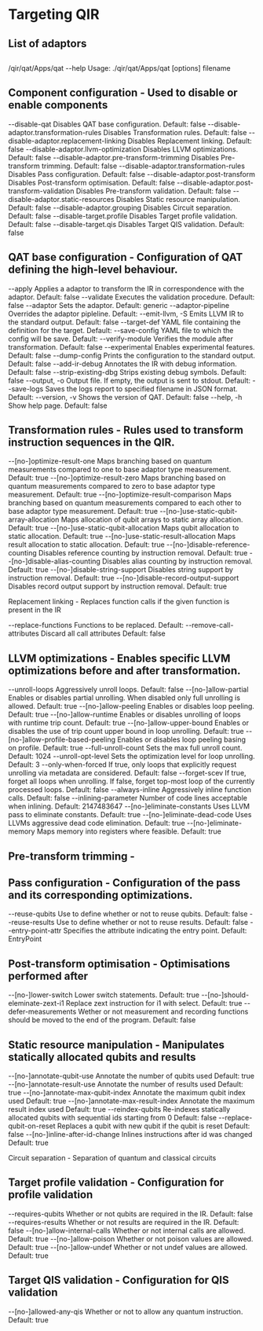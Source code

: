 # Targeting QIR

## List of adaptors

##

/qir/qat/Apps/qat --help
Usage: ./qir/qat/Apps/qat [options] filename

## Component configuration - Used to disable or enable components

--disable-qat Disables QAT base configuration. Default: false
--disable-adaptor.transformation-rules Disables Transformation rules. Default: false
--disable-adaptor.replacement-linking Disables Replacement linking. Default: false
--disable-adaptor.llvm-optimization Disables LLVM optimizations. Default: false
--disable-adaptor.pre-transform-trimming Disables Pre-transform trimming. Default: false
--disable-adaptor.transformation-rules Disables Pass configuration. Default: false
--disable-adaptor.post-transform Disables Post-transform optimisation. Default: false
--disable-adaptor.post-transform-validation Disables Pre-transform validation. Default: false
--disable-adaptor.static-resources Disables Static resource manipulation. Default: false
--disable-adaptor.grouping Disables Circuit separation. Default: false
--disable-target.profile Disables Target profile validation. Default: false
--disable-target.qis Disables Target QIS validation. Default: false

## QAT base configuration - Configuration of QAT defining the high-level behaviour.

--apply Applies a adaptor to transform the IR in correspondence with the adaptor. Default: false
--validate Executes the validation procedure. Default: false
--adaptor Sets the adaptor. Default: generic
--adaptor-pipeline Overrides the adaptor pipleline. Default:
--emit-llvm, -S Emits LLVM IR to the standard output. Default: false
--target-def YAML file containing the definition for the target. Default:
--save-config YAML file to which the config will be save. Default:
--verify-module Verifies the module after transformation. Default: false
--experimental Enables experimental features. Default: false
--dump-config Prints the configuration to the standard output. Default: false
--add-ir-debug Annotates the IR with debug information. Default: false
--strip-existing-dbg Strips existing debug symbols. Default: false
--output, -o Output file. If empty, the output is sent to stdout. Default:
--save-logs Saves the logs report to specified filename in JSON format. Default:
--version, -v Shows the version of QAT. Default: false
--help, -h Show help page. Default: false

## Transformation rules - Rules used to transform instruction sequences in the QIR.

--[no-]optimize-result-one Maps branching based on quantum measurements compared to one to base adaptor type measurement. Default: true
--[no-]optimize-result-zero Maps branching based on quantum measurements compared to zero to base adaptor type measurement. Default: true
--[no-]optimize-result-comparison Maps branching based on quantum measurements compared to each other to base adaptor type measurement. Default: true
--[no-]use-static-qubit-array-allocation Maps allocation of qubit arrays to static array allocation. Default: true
--[no-]use-static-qubit-allocation Maps qubit allocation to static allocation. Default: true
--[no-]use-static-result-allocation Maps result allocation to static allocation. Default: true
--[no-]disable-reference-counting Disables reference counting by instruction removal. Default: true
--[no-]disable-alias-counting Disables alias counting by instruction removal. Default: true
--[no-]disable-string-support Disables string support by instruction removal. Default: true
--[no-]disable-record-output-support Disables record output support by instruction removal. Default: true

Replacement linking - Replaces function calls if the given function is present in the IR

--replace-functions Functions to be replaced. Default:
--remove-call-attributes Discard all call attributes Default: false

## LLVM optimizations - Enables specific LLVM optimizations before and after transformation.

--unroll-loops Aggressively unroll loops. Default: false
--[no-]allow-partial Enables or disables partial unrolling. When disabled only full unrolling is allowed. Default: true
--[no-]allow-peeling Enables or disables loop peeling. Default: true
--[no-]allow-runtime Enables or disables unrolling of loops with runtime trip count. Default: true
--[no-]allow-upper-bound Enables or disables the use of trip count upper bound in loop unrolling. Default: true
--[no-]allow-profile-based-peeling Enables or disables loop peeling basing on profile. Default: true
--full-unroll-count Sets the max full unroll count. Default: 1024
--unroll-opt-level Sets the optimization level for loop unrolling. Default: 3
--only-when-forced If true, only loops that explicitly request unrolling via metadata are considered. Default: false
--forget-scev If true, forget all loops when unrolling. If false, forget top-most loop of the currently processed loops. Default: false
--always-inline Aggressively inline function calls. Default: false
--inlining-parameter Number of code lines acceptable when inlining. Default: 2147483647
--[no-]eliminate-constants Uses LLVM pass to eliminate constants. Default: true
--[no-]eliminate-dead-code Uses LLVMs aggressive dead code elimination. Default: true
--[no-]eliminate-memory Maps memory into registers where feasible. Default: true

## Pre-transform trimming -

## Pass configuration - Configuration of the pass and its corresponding optimizations.

--reuse-qubits Use to define whether or not to reuse qubits. Default: false
--reuse-results Use to define whether or not to reuse results. Default: false
--entry-point-attr Specifies the attribute indicating the entry point. Default: EntryPoint

## Post-transform optimisation - Optimisations performed after

--[no-]lower-switch Lower switch statements. Default: true
--[no-]should-eleminate-zext-i1 Replace zext instruction for i1 with select. Default: true
--defer-measurements Wether or not measurement and recording functions should be moved to the end of the program. Default: false

## Static resource manipulation - Manipulates statically allocated qubits and results

--[no-]annotate-qubit-use Annotate the number of qubits used Default: true
--[no-]annotate-result-use Annotate the number of results used Default: true
--[no-]annotate-max-qubit-index Annotate the maximum qubit index used Default: true
--[no-]annotate-max-result-index Annotate the maximum result index used Default: true
--reindex-qubits Re-indexes statically allocated qubits with sequential ids starting from 0 Default: false
--replace-qubit-on-reset Replaces a qubit with new qubit if the qubit is reset Default: false
--[no-]inline-after-id-change Inlines instructions after id was changed Default: true

Circuit separation - Separation of quantum and classical circuits

## Target profile validation - Configuration for profile validation

--requires-qubits Whether or not qubits are required in the IR. Default: false
--requires-results Whether or not results are required in the IR. Default: false
--[no-]allow-internal-calls Whether or not internal calls are allowed. Default: true
--[no-]allow-poison Whether or not poison values are allowed. Default: true
--[no-]allow-undef Whether or not undef values are allowed. Default: true

## Target QIS validation - Configuration for QIS validation

--[no-]allowed-any-qis Whether or not to allow any quantum instruction. Default: true
